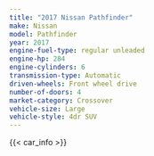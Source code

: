```yaml
---
title: "2017 Nissan Pathfinder"
make: Nissan
model: Pathfinder
year: 2017
engine-fuel-type: regular unleaded
engine-hp: 284
engine-cylinders: 6
transmission-type: Automatic
driven-wheels: Front wheel drive
number-of-doors: 4
market-category: Crossover
vehicle-size: Large
vehicle-style: 4dr SUV
---
```


{{< car_info >}}
